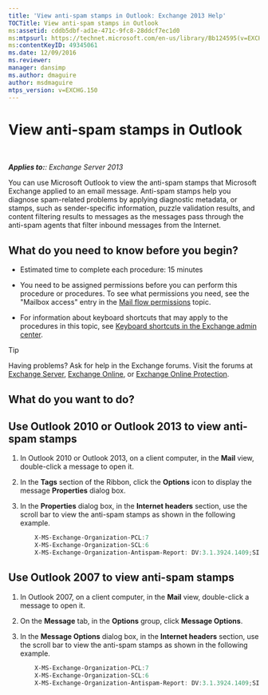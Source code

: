 ```yaml
---
title: 'View anti-spam stamps in Outlook: Exchange 2013 Help'
TOCTitle: View anti-spam stamps in Outlook
ms:assetid: cddb5dbf-ad1e-471c-9fc8-28ddcf7ec1d0
ms:mtpsurl: https://technet.microsoft.com/en-us/library/Bb124595(v=EXCHG.150)
ms:contentKeyID: 49345061
ms.date: 12/09/2016
ms.reviewer: 
manager: dansimp
ms.author: dmaguire
author: msdmaguire
mtps_version: v=EXCHG.150
---
```


# View anti-spam stamps in Outlook

 

_**Applies to:**: Exchange Server 2013_

You can use Microsoft Outlook to view the anti-spam stamps that Microsoft Exchange applied to an email message. Anti-spam stamps help you diagnose spam-related problems by applying diagnostic metadata, or stamps, such as sender-specific information, puzzle validation results, and content filtering results to messages as the messages pass through the anti-spam agents that filter inbound messages from the Internet.

## What do you need to know before you begin?

  - Estimated time to complete each procedure: 15 minutes

  - You need to be assigned permissions before you can perform this procedure or procedures. To see what permissions you need, see the "Mailbox access" entry in the [Mail flow permissions](mail-flow-permissions-exchange-2013-help.md) topic.

  - For information about keyboard shortcuts that may apply to the procedures in this topic, see [Keyboard shortcuts in the Exchange admin center](keyboard-shortcuts-in-the-exchange-admin-center-2013-help.md).

> [!TIP]
> Having problems? Ask for help in the Exchange forums. Visit the forums at <A href="https://go.microsoft.com/fwlink/p/?linkid=60612">Exchange Server</A>, <A href="https://go.microsoft.com/fwlink/p/?linkid=267542">Exchange Online</A>, or <A href="https://go.microsoft.com/fwlink/p/?linkid=285351">Exchange Online Protection</A>.

## What do you want to do?

## Use Outlook 2010 or Outlook 2013 to view anti-spam stamps

1. In Outlook 2010 or Outlook 2013, on a client computer, in the **Mail** view, double-click a message to open it.

2. In the **Tags** section of the Ribbon, click the **Options** icon to display the message **Properties** dialog box.

3. In the **Properties** dialog box, in the **Internet headers** section, use the scroll bar to view the anti-spam stamps as shown in the following example.

    ```powershell
        X-MS-Exchange-Organization-PCL:7
        X-MS-Exchange-Organization-SCL:6
        X-MS-Exchange-Organization-Antispam-Report: DV:3.1.3924.1409;SID:SenderIDStatus Fail;PCL:PhishingLevel SUSPICIOUS;CW:CustomList;PP:Presolved;TIME:TimeBasedFeatures
    ```

## Use Outlook 2007 to view anti-spam stamps

1. In Outlook 2007, on a client computer, in the **Mail** view, double-click a message to open it.

2. On the **Message** tab, in the **Options** group, click **Message Options**.

3. In the **Message Options** dialog box, in the **Internet headers** section, use the scroll bar to view the anti-spam stamps as shown in the following example.

    ```powershell
        X-MS-Exchange-Organization-PCL:7
        X-MS-Exchange-Organization-SCL:6
        X-MS-Exchange-Organization-Antispam-Report: DV:3.1.3924.1409;SID:SenderIDStatus Fail;PCL:PhishingLevel SUSPICIOUS;CW:CustomList;PP:Presolved;TIME:TimeBasedFeatures
    ```
